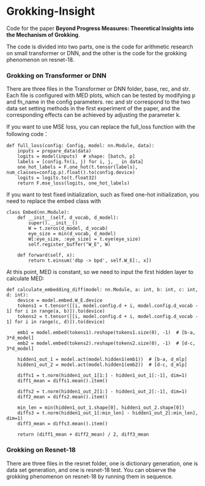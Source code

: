 # Grokking-Insight
Code for the paper **Beyond Progress Measures: Theoretical Insights into the Mechanism of Grokking**.

The code is divided into two parts, one is the code for arithmetic research on small transformer or DNN, and the other is the code for the grokking phenomenon on resnet-18.

### Grokking on Transformer or DNN

There are three files in the Transformer or DNN folder, base, rec, and str. Each file is configured with MED plots, which can be tested by modifying p and fn_name in the config parameters. rec and str correspond to the two data set setting methods in the first experiment of the paper, and the corresponding effects can be achieved by adjusting the parameter k.

If you want to use MSE loss, you can replace the full_loss function with the following code：
```
def full_loss(config: Config, model: nn.Module, data):
    inputs = prepare_data(data)
    logits = model(inputs)  # shape: [batch, p]
    labels = [config.fn(i, j) for i, j, _ in data]
    one_hot_labels = F.one_hot(t.tensor(labels), num_classes=config.p).float().to(config.device)
    logits = logits.to(t.float32)
    return F.mse_loss(logits, one_hot_labels)
```

If you want to test fixed initialization, such as fixed one-hot initialization, you need to replace the embed class with
```
class Embed(nn.Module):
    def __init__(self, d_vocab, d_model):
        super().__init__()
        W = t.zeros(d_model, d_vocab)
        eye_size = min(d_vocab, d_model)
        W[:eye_size, :eye_size] = t.eye(eye_size)
        self.register_buffer("W_E", W) 

    def forward(self, x):
        return t.einsum('dbp -> bpd', self.W_E[:, x])
```
At this point, MED is constant, so we need to input the first hidden layer to calculate MED:
```
def calculate_embedding_diff(model: nn.Module, a: int, b: int, c: int, d: int):
    device = model.embed.W_E.device
    tokens1 = t.tensor([[i, model.config.d + i, model.config.d_vocab - 1] for i in range(a, b)]).to(device)
    tokens2 = t.tensor([[i, model.config.d + i, model.config.d_vocab - 1] for i in range(c, d)]).to(device)

    emb1 = model.embed(tokens1).reshape(tokens1.size(0), -1)  # [b-a, 3*d_model]
    emb2 = model.embed(tokens2).reshape(tokens2.size(0), -1)  # [d-c, 3*d_model]

    hidden1_out_1 = model.act(model.hidden1(emb1))  # [b-a, d_mlp]
    hidden1_out_2 = model.act(model.hidden1(emb2))  # [d-c, d_mlp]

    diffs1 = t.norm(hidden1_out_1[1:] - hidden1_out_1[:-1], dim=1)
    diff1_mean = diffs1.mean().item()

    diffs2 = t.norm(hidden1_out_2[1:] - hidden1_out_2[:-1], dim=1)
    diff2_mean = diffs2.mean().item()

    min_len = min(hidden1_out_1.shape[0], hidden1_out_2.shape[0])
    diffs3 = t.norm(hidden1_out_1[:min_len] - hidden1_out_2[:min_len], dim=1)
    diff3_mean = diffs3.mean().item()

    return (diff1_mean + diff2_mean) / 2, diff3_mean
```

### Grokking on Resnet-18

There are three files in the resnet folder, one is dictionary generation, one is data set generation, and one is resnet-18 test. You can observe the grokking phenomenon on resnet-18 by running them in sequence.
